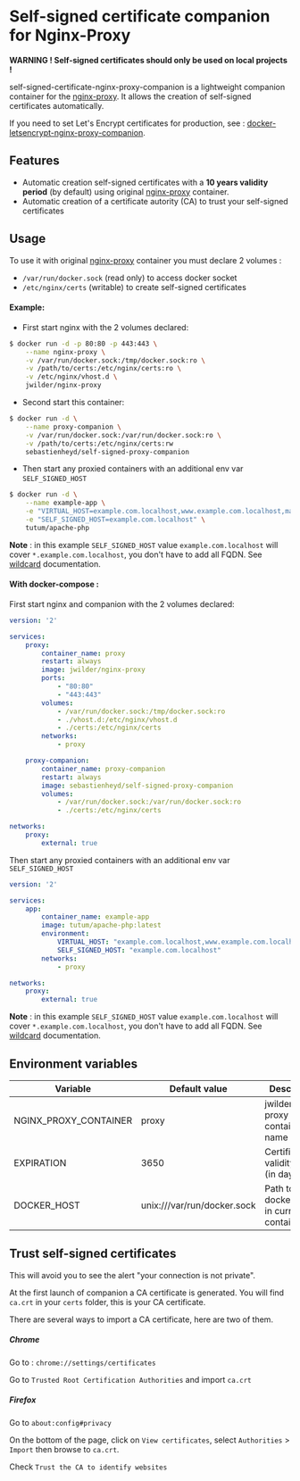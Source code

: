 # Self-signed certificate companion for Nginx-Proxy

**WARNING ! Self-signed certificates should only be used on local projects !**

self-signed-certificate-nginx-proxy-companion is a lightweight companion container for the [nginx-proxy](https://github.com/jwilder/nginx-proxy). It allows the creation of self-signed certificates automatically.

If you need to set Let's Encrypt certificates for production, see : [docker-letsencrypt-nginx-proxy-companion](https://github.com/JrCs/docker-letsencrypt-nginx-proxy-companion).

## Features

* Automatic creation self-signed certificates with a **10 years validity period** (by default) using original [nginx-proxy](https://github.com/jwilder/nginx-proxy) container.
* Automatic creation of a certificate autority (CA) to trust your self-signed certificates

## Usage

To use it with original [nginx-proxy](https://github.com/jwilder/nginx-proxy) container you must declare 2 volumes :

* `/var/run/docker.sock` (read only) to access docker socket
* `/etc/nginx/certs` (writable) to create self-signed certificates

#### Example:

* First start nginx with the 2 volumes declared:
```bash
$ docker run -d -p 80:80 -p 443:443 \
    --name nginx-proxy \
    -v /var/run/docker.sock:/tmp/docker.sock:ro \
    -v /path/to/certs:/etc/nginx/certs:ro \
    -v /etc/nginx/vhost.d \
    jwilder/nginx-proxy
```

* Second start this container:
```bash
$ docker run -d \
    --name proxy-companion \
    -v /var/run/docker.sock:/var/run/docker.sock:ro \
    -v /path/to/certs:/etc/nginx/certs:rw
    sebastienheyd/self-signed-proxy-companion
```

* Then start any proxied containers with an additional env var `SELF_SIGNED_HOST`

```bash
$ docker run -d \
    --name example-app \
    -e "VIRTUAL_HOST=example.com.localhost,www.example.com.localhost,mail.example.com.localhost" \
    -e "SELF_SIGNED_HOST=example.com.localhost" \
    tutum/apache-php
```
**Note** : in this example `SELF_SIGNED_HOST` value `example.com.localhost` will cover `*.example.com.localhost`, you don't have to add all FQDN. See [wildcard](https://github.com/jwilder/nginx-proxy#wildcard-certificates) documentation.

#### With docker-compose :

First start nginx and companion with the 2 volumes declared:

```yml
version: '2'

services:
    proxy:
        container_name: proxy
        restart: always
        image: jwilder/nginx-proxy
        ports:
            - "80:80"
            - "443:443"
        volumes:
            - /var/run/docker.sock:/tmp/docker.sock:ro
            - ./vhost.d:/etc/nginx/vhost.d
            - ./certs:/etc/nginx/certs
        networks:
            - proxy

    proxy-companion:        
        container_name: proxy-companion
        restart: always
        image: sebastienheyd/self-signed-proxy-companion
        volumes:
            - /var/run/docker.sock:/var/run/docker.sock:ro
            - ./certs:/etc/nginx/certs

networks:
    proxy:
        external: true
```

Then start any proxied containers with an additional env var `SELF_SIGNED_HOST`

```yml
version: '2'

services:
    app:
        container_name: example-app
        image: tutum/apache-php:latest
        environment:
            VIRTUAL_HOST: "example.com.localhost,www.example.com.localhost,mail.example.com.localhost"
            SELF_SIGNED_HOST: "example.com.localhost"
        networks:
            - proxy

networks:
    proxy:
        external: true
```

**Note** : in this example `SELF_SIGNED_HOST` value `example.com.localhost` will cover `*.example.com.localhost`, you don't have to add all FQDN. See [wildcard](https://github.com/jwilder/nginx-proxy#wildcard-certificates) documentation.

## Environment variables

| Variable | Default value | Description |
| --- | --- | --- |
| NGINX_PROXY_CONTAINER | proxy | jwilder/nginx-proxy container name |
| EXPIRATION | 3650 | Certificates validity period (in days) |
| DOCKER_HOST | unix:///var/run/docker.sock | Path to the docker sock in current container |

## Trust self-signed certificates

This will avoid you to see the alert "your connection is not private".

At the first launch of companion a CA certificate is generated. You will find `ca.crt` in your `certs` folder, this is your CA certificate.

There are several ways to import a CA certificate, here are two of them.

##### Chrome

Go to : `chrome://settings/certificates`

Go to `Trusted Root Certification Authorities` and import `ca.crt`

##### Firefox

Go to `about:config#privacy`

On the bottom of the page, click on `View certificates`, select `Authorities` > `Import` then browse to `ca.crt`.

Check `Trust the CA to identify websites`
